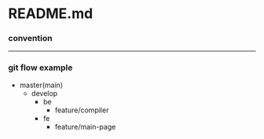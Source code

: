 # README.md

### convention

---

### git flow example
- master(main)
    - develop
        - be
            - feature/compiler
        - fe
            - feature/main-page
